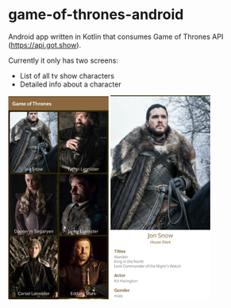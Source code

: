 # game-of-thrones-android

Android app written in Kotlin that consumes Game of Thrones API (https://api.got.show).

Currently it only has two screens:
- List of all tv show characters
- Detailed info about a character

<img src="./art/MainActivityScreenshot.jpg" width="40%"> <img src="./art/CharacterDetailActivityScreenshot.jpg" width="40%">
